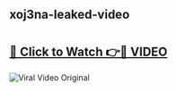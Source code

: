 ## xoj3na-leaked-video 

# <h2><a href="http://freeplayer.one?title=xoj3na-leaked-video&ref=21J">🔗 Click to Watch 👉🔴 VIDEO</a></h2>

<a href="http://freeplayer.one?title=xoj3na-leaked-video&ref=21J" rel="nofollow" data-target="animated-image.originalLink"><img src="https://i.ibb.co.com/xMMVF88/686577567.gif" alt="Viral Video Original" style="max-width: 100%; display: inline-block;" data-target="animated-image.originalImage"></a>

